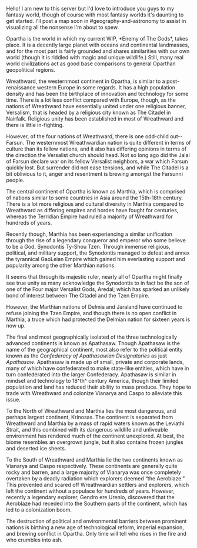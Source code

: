 Hello! I am new to this server but I'd love to introduce you guys to my fantasy world, though of course with most fantasy worlds it's daunting to get started. I'll post a map soon in \#geography-and-astronomy to assist in visualizing all the nonsense I'm about to spew.

Opartha is the world in which my current WIP, \*Enemy of The Gods\*, takes place. It is a decently large planet with oceans and continental landmasses, and for the most part is fairly grounded and shares similarities with our own world (though it is riddled with magic and unique wildlife.) Still, many real world civilizations act as good base comparisons to general Oparthan geopolitical regions.

Wreathward, the westernmost continent in Opartha, is similar to a post-renaissance western Europe in some regards. It has a high population density and has been the birthplace of innovation and technology for some time. There is a lot less conflict compared with Europe, though, as the nations of Wreathward have essentially united under one religious banner, Versalism, that is headed by a religious city known as The Citadel in Nairfalk. Religious unity has been established in most of Wreathward and there is little in-fighting. 

However, of the four nations of Wreathward, there is one odd-child out-- Farsun. The westernmost Wreathwardian nation is quite different in terms of culture than its fellow nations, and it also has differing opinions in terms of the direction the Versalist church should head. Not so long ago did the Jalai of Farsun declare war on its fellow Versalist neighbors, a war which Farsun quickly lost. But surrender did not ease tensions, and while The Citadel is a bit oblivious to it, anger and resentment is brewing amongst the Farsunni people.

The central continent of Opartha is known as Marthia, which is comprised of nations similar to some countries in Asia around the 15th-18th century. There is a lot more religious and cultural diversity in Marthia compared to Wreathward as differing empires and hordes have fought for centuries, whereas the Terridian Empire had ruled  a majority of Wreathward for hundreds of years.

Recently though, Marthia has been experiencing a similar unification through the rise of a legendary conqueror and emperor who some believe to be a God, Synodontis Ty-Shou Tzen. Through immense religious, political, and military support, the Synodontis managed to defeat and annex the tyrannical GaoLeian Empire which gained him everlasting support and popularity among the other Marthian nations. 

It seems that through its majestic ruler, nearly all of Opartha might finally see true unity as many acknowledge the Synodontis to in fact be the son of one of the Four major Versalist Gods, Aredal; which has sparked an unlikely bond of interest between The Citadel and the Tzen Empire.

However, the Marthian nations of Delmia and Jaraland have continued to refuse joining the Tzen Empire, and though there is no open conflict in Marthia, a truce which had protected the Delmian nation for sixteen years is now up.

The final and most geographically isolated of the three technologically advanced continents is known as Apathasaw. Though Apathasaw is the name of the geographical continent, most also refer to the political entity known as the *Confederacy of Apathasawian Designatories* as just *Apathasaw*. Apathasaw is made up of small, private and corporate lands, many of which have confederated to make state-like entities, which have in turn confederated into the larger Confederacy. Apathasaw is similar in mindset and technology to 18^th^ century America, though their limited population and land has reduced their ability to mass produce. They hope to trade with Wreathward and colonize Vianarya and Caspo to alleviate this issue. 

To the North of Wreathward and Marthia lies the most dangerous, and perhaps largest continent, Krinosas. The continent is separated from Wreathward and Marthia by a mass of rapid waters known as the Leviathi Strait, and this combined with its dangerous wildlife and unliveable environment has rendered much of the continent unexplored. At best, the biome resembles an overgrown jungle, but it also contains frozen jungles and deserted ice sheets.

To the South of Wreathward and Marthia lie the two continents known as Vianarya and Caspo respectively. These continents are generally quite rocky and barren, and a large majority of Vianarya was once completely overtaken by a deadly radiation which explorers deemed “the Aeroblaze.” This prevented and scared off Wreathwardian settlers and explorers, which left the continent without a populace for hundreds of years. However, recently a legendary explorer, Gendro ere Urenio, discovered that the Aeroblaze had receded into the Southern parts of the continent, which has led to a colonization boom.

The destruction of political and environmental barriers between prominent nations is birthing a new age of technological reform, imperial expansion, and brewing conflict in Opartha. Only time will tell who rises in the fire and who crumbles into ash.


